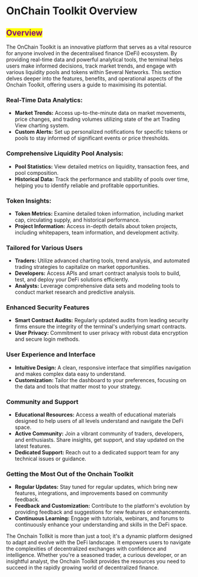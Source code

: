 # OnChain Toolkit Overview

## <mark style="color:purple;">Overview</mark>

The OnChain Toolkit is an innovative platform that serves as a vital resource for anyone involved in the decentralised finance (DeFi) ecosystem. By providing real-time data and powerful analytical tools, the terminal helps users make informed decisions, track market trends, and engage with various liquidity pools and tokens within Several Networks. This section delves deeper into the features, benefits, and operational aspects of the Onchain Toolkit, offering users a guide to maximising its potential.&#x20;



### **Real-Time Data Analytics:**

* **Market Trends:** Access up-to-the-minute data on market movements, price changes, and trading volumes utilizing state of the art Trading View charting system.
* **Custom Alerts:** Set up personalized notifications for specific tokens or pools to stay informed of significant events or price thresholds.

### **Comprehensive Liquidity Pool Analysis:**

* **Pool Statistics:** View detailed metrics on liquidity, transaction fees, and pool composition.
* **Historical Data:** Track the performance and stability of pools over time, helping you to identify reliable and profitable opportunities.

### **Token Insights:**

* **Token Metrics:** Examine detailed token information, including market cap, circulating supply, and historical performance.
* **Project Information:** Access in-depth details about token projects, including whitepapers, team information, and development activity.

### Tailored for Various Users

* **Traders:** Utilize advanced charting tools, trend analysis, and automated trading strategies to capitalize on market opportunities.
* **Developers:** Access APIs and smart contract analysis tools to build, test, and deploy your DeFi solutions efficiently.
* **Analysts:** Leverage comprehensive data sets and modeling tools to conduct market research and predictive analysis.

### Enhanced Security Features

* **Smart Contract Audits:** Regularly updated audits from leading security firms ensure the integrity of the terminal's underlying smart contracts.
* **User Privacy:** Commitment to user privacy with robust data encryption and secure login methods.

### User Experience and Interface

* **Intuitive Design:** A clean, responsive interface that simplifies navigation and makes complex data easy to understand.
* **Customization:** Tailor the dashboard to your preferences, focusing on the data and tools that matter most to your strategy.

### Community and Support

* **Educational Resources:** Access a wealth of educational materials designed to help users of all levels understand and navigate the DeFi space.
* **Active Community:** Join a vibrant community of traders, developers, and enthusiasts. Share insights, get support, and stay updated on the latest features.
* **Dedicated Support:** Reach out to a dedicated support team for any technical issues or guidance.

### Getting the Most Out of the Onchain Toolkit

* **Regular Updates:** Stay tuned for regular updates, which bring new features, integrations, and improvements based on community feedback.
* **Feedback and Customization:** Contribute to the platform's evolution by providing feedback and suggestions for new features or enhancements.
* **Continuous Learning:** Engage with tutorials, webinars, and forums to continuously enhance your understanding and skills in the DeFi space.

The Onchain Tollkit is more than just a tool; it's a dynamic platform designed to adapt and evolve with the DeFi landscape. It empowers users to navigate the complexities of decentralized exchanges with confidence and intelligence. Whether you're a seasoned trader, a curious developer, or an insightful analyst, the Onchain Toolkit provides the resources you need to succeed in the rapidly growing world of decentralized finance.
